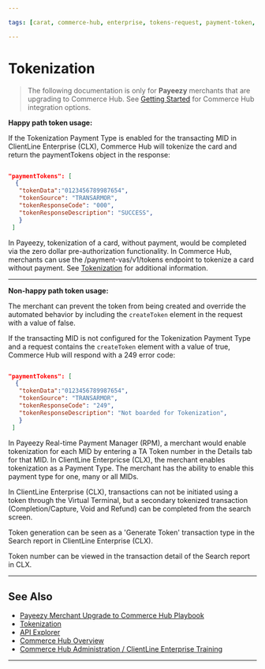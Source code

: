 ```yaml
---

tags: [carat, commerce-hub, enterprise, tokens-request, payment-token, tokenization,card-not-present, payeezy]

---
```


# Tokenization

<!-- theme: danger -->
> The following documentation is only for **Payeezy** merchants that are upgrading to Commerce Hub. See [Getting Started](?path=docs/Getting-Started/Getting-Started-General.md) for Commerce Hub integration options.

<!--type: tab
titles: API, Configuration, Virtual Terminal, Reporting
-->

**Happy path token usage:**

If the Tokenization Payment Type is enabled for the transacting MID in ClientLine Enterprise (CLX), Commerce Hub will tokenize the card and return the paymentTokens object in the response:

```json

"paymentTokens": [
  {
   "tokenData":"0123456789987654",
   "tokenSource": "TRANSARMOR",
   "tokenResponseCode": "000",
   "tokenResponseDescription": "SUCCESS",
   }
 ]
```

In Payeezy, tokenization of a card, without payment, would be completed via the zero dollar pre-authorization functionality.  In Commerce Hub, merchants can use the /payment-vas/v1/tokens endpoint to tokenize a card without payment. See [Tokenization](?path=docs/Resources/API-Documents/Payments_VAS/Payment-Token.md) for additional information.

---

**Non-happy path token usage:**

The merchant can prevent the token from being created and override the automated behavior by including the `createToken` element in the request with a value of false.

If the transacting MID is not configured for the Tokenization Payment Type and a request contains the `createToken` element with a value of true, Commerce Hub will respond with a 249 error code:

```json

"paymentTokens": [
  {
   "tokenData":"0123456789987654",
   "tokenSource": "TRANSARMOR",
   "tokenResponseCode": "249",
   "tokenResponseDescription": "Not boarded for Tokenization",
   }
 ]
```

<!--
type: tab
-->

In Payeezy Real-time Payment Manager (RPM), a merchant would enable tokenization for each MID by entering a TA Token number in the Details tab for that MID.  In ClientLine Enterpricse (CLX), the merchant enables tokenization as a Payment Type.  The merchant has the ability to enable this payment type for one, many or all MIDs.

<!--
type: tab
-->

In ClientLine Enterprise (CLX), transactions can not be initiated using a token through the Virtual Terminal, but a secondary tokenized transaction (Completion/Capture, Void and Refund) can be completed from the search screen.

<!--
type: tab
-->

Token generation can be seen as a 'Generate Token' transaction type in the Search report in ClientLine Enterprise (CLX).

Token number can be viewed in the transaction detail of the Search report in CLX.

<!-- type: tab-end -->

---

## See Also

- [Payeezy Merchant Upgrade to Commerce Hub Playbook](?path=docs/Resources/Guides/Payeezy/PayeezyUpgradetoCHGuideLandingPage.md)
- [Tokenization](?path=docs/Resources/API-Documents/Payments_VAS/Payment-Token.md)
- [API Explorer](../api/?type=post&path=/payments/v1/charges)
- [Commerce Hub Overview](?path=docs/Getting-Started/Getting-Started-General.md)
- [Commerce Hub Administration / ClientLine Enterprise Training](https://fiserv.cloudguides.com/en-us/guides/ClientLine%20Enterprise%20from%20Fiserv)

---
